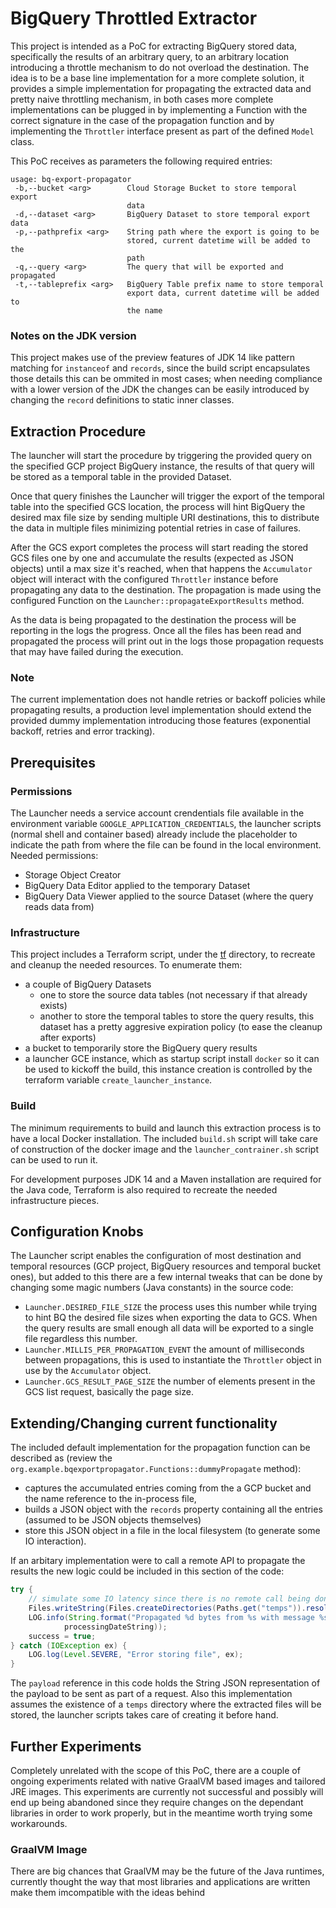 # BigQuery Throttled Extractor

This project is intended as a PoC for extracting BigQuery stored data, specifically the results of an arbitrary query, to an arbitrary location introducing a throttle mechanism to do not overload the destination. The idea is to be a base line implementation for a more complete solution, it provides a simple implementation for propagating the extracted data and pretty naive throttling mechanism, in both cases more complete implementations can be plugged in by implementing a Function with the correct signature in the case of the propagation function and by implementing the `Throttler` interface present as part of the defined `Model` class. 

This PoC receives as parameters the following required entries: 
``` 
usage: bq-export-propagator
 -b,--bucket <arg>        Cloud Storage Bucket to store temporal export
                          data
 -d,--dataset <arg>       BigQuery Dataset to store temporal export data
 -p,--pathprefix <arg>    String path where the export is going to be
                          stored, current datetime will be added to the
                          path
 -q,--query <arg>         The query that will be exported and propagated
 -t,--tableprefix <arg>   BigQuery Table prefix name to store temporal
                          export data, current datetime will be added to
                          the name
```

### Notes on the JDK version

This project makes use of the preview features of JDK 14 like pattern matching for `instanceof` and `records`, since the build script encapsulates those details this can be ommited in most cases; when needing compliance with a lower version of the JDK the changes can be easily introduced by changing the `record` definitions to static inner classes.

## Extraction Procedure

The launcher will start the procedure by triggering the provided query on the specified GCP project BigQuery instance, the results of that query will be stored as a temporal table in the provided Dataset. 

Once that query finishes the Launcher will trigger the export of the temporal table into the specified GCS location, the process will hint BigQuery the desired max file size by sending multiple URI destinations, this to distribute the data in multiple files minimizing potential retries in case of failures. 

After the GCS export completes the process will start reading the stored GCS files one by one and accumulate the results (expected as JSON objects) until a max size it's reached, when that happens the `Accumulator` object will interact with the configured `Throttler` instance before propagating any data to the destination. The propagation is made using the configured Function on the `Launcher::propagateExportResults` method. 

As the data is being propagated to the destination the process will be reporting in the logs the progress. Once all the files has been read and propagated the process will print out in the logs those propagation requests that may have failed during the execution.

### Note 
The current implementation does not handle retries or backoff policies while propagating results, a production level implementation should extend the provided dummy implementation introducing those features (exponential backoff, retries and error tracking).

## Prerequisites 

### Permissions

The Launcher needs a service account crendentials file available in the environment variable `GOOGLE_APPLICATION_CREDENTIALS`, the launcher scripts (normal shell and container based) already include the placeholder to indicate the path from where the file can be found in the local environment. Needed permissions: 
* Storage Object Creator
* BigQuery Data Editor applied to the temporary Dataset
* BigQuery Data Viewer applied to the source Dataset (where the query reads data from)

### Infrastructure

This project includes a Terraform script, under the [tf](/tf) directory, to recreate and cleanup the needed resources. To enumerate them: 
* a couple of BigQuery Datasets 
    * one to store the source data tables (not necessary if that already exists)
    * another to store the temporal tables to store the query results, this dataset has a pretty aggresive expiration policy (to ease the cleanup after exports)
* a bucket to temporarily store the BigQuery query results
* a launcher GCE instance, which as startup script install `docker` so it can be used to kickoff the build, this instance creation is controlled by the terraform variable `create_launcher_instance`.

### Build

The minimum requirements to build and launch this extraction process is to have a local Docker installation. The included `build.sh` script will take care of construction of the docker image and the `launcher_contrainer.sh` script can be used to run it. 

For development purposes JDK 14 and a Maven installation are required for the Java code, Terraform is also required to recreate the needed infrastructure pieces. 

## Configuration Knobs 

The Launcher script enables the configuration of most destination and temporal resources (GCP project, BigQuery resources and temporal bucket ones), but added to this there are a few internal tweaks that can be done by changing some magic numbers (Java constants) in the source code: 
* `Launcher.DESIRED_FILE_SIZE` the process uses this number while trying to hint BQ the desired file sizes when exporting the data to GCS. When the query results are small enough all data will be exported to a single file regardless this number.
* `Launcher.MILLIS_PER_PROPAGATION_EVENT` the amount of milliseconds between propagations, this is used to instantiate the `Throttler` object in use by the `Accumulator` object.
* `Launcher.GCS_RESULT_PAGE_SIZE` the number of elements present in the GCS list request, basically the page size. 

## Extending/Changing current functionality

The included default implementation for the propagation function can be described as (review the `org.example.bqexportpropagator.Functions::dummyPropagate` method): 
* captures the accumulated entries coming from the a GCP bucket and the name reference to the in-process file, 
* builds a JSON object with the `records` property containing all the entries (assumed to be JSON objects themselves)
* store this JSON object in a file in the local filesystem (to generate some IO interaction). 

If an arbitary implementation were to call a remote API to propagate the results the new logic could be included in this section of the code: 
``` java 
try {
    // simulate some IO latency since there is no remote call being done
    Files.writeString(Files.createDirectories(Paths.get("temps")).resolve(processingDateString), payload);
    LOG.info(String.format("Propagated %d bytes from %s with message %s at %s", size, fileLocation, message.get(),
            processingDateString));
    success = true;
} catch (IOException ex) {
    LOG.log(Level.SEVERE, "Error storing file", ex);
}
```
The `payload` reference in this code holds the String JSON representation of the payload to be sent as part of a request. Also this implementation assumes the existence of a `temps` directory where the extracted files will be stored, the launcher scripts takes care of creating it before hand.

## Further Experiments

Completely unrelated with the scope of this PoC, there are a couple of ongoing experiments related with native GraalVM based images and tailored JRE images. This experiments are currently not successful and possibly will end up being abandoned since they require changes on the dependant libraries in order to work properly, but in the meantime worth trying some workarounds. 

### GraalVM Image

There are big chances that GraalVM may be the future of the Java runtimes, currently thought the way that most libraries and applications are written make them imcompatible with the ideas behind 

